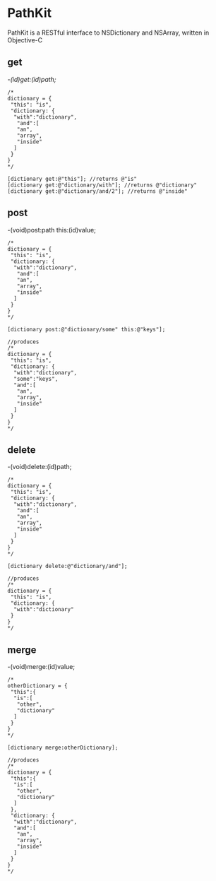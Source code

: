PathKit
=======

PathKit is a RESTful interface to NSDictionary and NSArray, written in Objective-C

get
---

*-(id)get:(id)path;*

    /*
    dictionary = {
     "this": "is",
     "dictionary: {
      "with":"dictionary",
       "and":[
       "an",
       "array",
       "inside"
      ]
     }
    }
    */

    [dictionary get:@"this"]; //returns @"is"
    [dictionary get:@"dictionary/with"]; //returns @"dictionary"
    [dictionary get:@"dictionary/and/2"]; //returns @"inside"

post
----

-(void)post:path this:(id)value;

    /*
    dictionary = {
     "this": "is",
     "dictionary: {
      "with":"dictionary",
       "and":[
       "an",
       "array",
       "inside"
      ]
     }
    }
    */

    [dictionary post:@"dictionary/some" this:@"keys"];
    
    //produces
    /*
    dictionary = {
     "this": "is",
     "dictionary: {
      "with":"dictionary",
      "some":"keys",
      "and":[
       "an",
       "array",
       "inside"
      ]
     }
    }
    */

delete
------

-(void)delete:(id)path;

    /*
    dictionary = {
     "this": "is",
     "dictionary: {
      "with":"dictionary",
       "and":[
       "an",
       "array",
       "inside"
      ]
     }
    }
    */

    [dictionary delete:@"dictionary/and"];
    
    //produces
    /*
    dictionary = {
     "this": "is",
     "dictionary: {
      "with":"dictionary"
     }
    }
    */

merge
-----

-(void)merge:(id)value;

    /*
    otherDictionary = {
     "this":{
      "is":[
       "other",
       "dictionary"
      ]
     }
    }
    */

    [dictionary merge:otherDictionary];

    //produces
    /*
    dictionary = {
     "this":{
      "is":[
       "other",
       "dictionary"
      ]
     },
     "dictionary: {
      "with":"dictionary",
      "and":[
       "an",
       "array",
       "inside"
      ]
     }
    }
    */